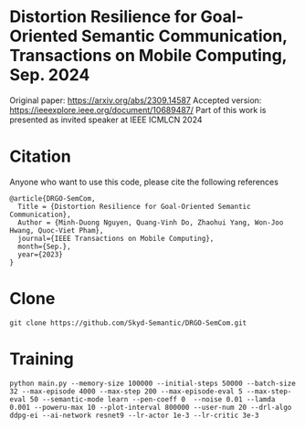 # Distortion Resilience for Goal-Oriented Semantic Communication, Transactions on Mobile Computing, Sep. 2024
Original paper: https://arxiv.org/abs/2309.14587
Accepted version: https://ieeexplore.ieee.org/document/10689487/
Part of this work is presented as invited speaker at IEEE ICMLCN 2024

# Citation
Anyone who want to use this code, please cite the following references
```
@article{DRGO-SemCom,
  Title = {Distortion Resilience for Goal-Oriented Semantic Communication},
  Author = {Minh-Duong Nguyen, Quang-Vinh Do, Zhaohui Yang, Won-Joo Hwang, Quoc-Viet Pham},
  journal={IEEE Transactions on Mobile Computing},
  month={Sep.},
  year={2023}
}
```

# Clone
```
git clone https://github.com/Skyd-Semantic/DRGO-SemCom.git
```

# Training
```commandline
python main.py --memory-size 100000 --initial-steps 50000 --batch-size 32 --max-episode 4000 --max-step 200 --max-episode-eval 5 --max-step-eval 50 --semantic-mode learn --pen-coeff 0  --noise 0.01 --lamda 0.001 --poweru-max 10 --plot-interval 800000 --user-num 20 --drl-algo ddpg-ei --ai-network resnet9 --lr-actor 1e-3 --lr-critic 3e-3

